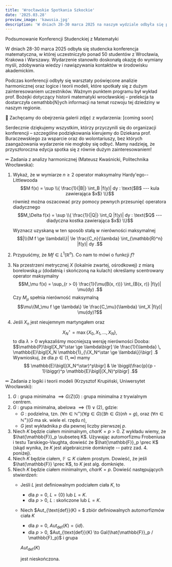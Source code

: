 ```yaml
---
title: 'Wrocławskie Spotkania Szkockie'
date: '2025.03.28'
preview_image: 'kawusia.jpg'
description: 'W dniach 28-30 marca 2025 na naszym wydziale odbyła się pierwsza edycja Wrocławskich Spotkań Szkockich - konrefencji od studentów dla studentów.'
---
```


Podsumowanie Konferencji Studenckiej z Matematyki

W dniach 28-30 marca 2025 odbyła się studencka konferencja matematyczna, w której uczestniczyło ponad 50 studentów z Wrocławia, Krakowa i Warszawy. Wydarzenie stanowiło doskonałą okazję do wymiany myśli, zdobywania wiedzy i nawiązywania kontaktów w środowisku akademickim.

Podczas konferencji odbyły się warsztaty poświęcone analizie harmonicznej oraz logice i teorii modeli, które spotkały się z dużym zainteresowaniem uczestników. Ważnym punktem programu był wykład prof. Bożejki dotyczący historii matematyki wrocławskiej – prelekcja ta dostarczyła cemathbb{N}ych informacji na temat rozwoju tej dziedziny w naszym regionie.

📸 Zachęcamy do obejrzenia galerii zdjęć z wydarzenia: [coming soon]

Serdecznie dziękujemy wszystkim, którzy przyczynili się do organizacji konferencji – szczególne podziękowania kierujemy do Dziekana prof. Buraczewskiego za wsparcie oraz do wolontariuszy, bez których zaangażowania wydarzenie nie mogłoby się odbyć. Mamy nadzieję, że przyszłoroczna edycja spotka się z równie dużym zainteresowaniem!

✏ Zadania z analizy harmonicznej (Mateusz Kwaśnicki, Politechnika Wrocławska):

1. Wykaż, że w wymiarze $n \ge 2$ operator maksymalny Hardy'ego--Littlewooda
    $$M f(x) = \sup \\{ \frac{1}{|B|} \int_B |f(y)| dy : \text{$B$ --- kula zawierająca $x$} \\}$$
    również można oszacować przy pomocy pewnych przesunięć operatora diadycznego
    $$M_\Delta f(x) = \sup \\{ \frac{1}{|Q|} \int_Q |f(y)| dy : \text{$Q$ --- diadyczna kostka zawierająca $x$} \\}$$

    Wyznacz uzyskaną w ten sposób stałą w nierówności maksymalnej
    $$|\\{M f \ge \lambda\\}| \le \frac{C_n}{\lambda} \int_{\mathbb{R}^n} |f(y)| dy .$$
2. Przypuśćmy, że $M f \in L^1(\mathbb{R}^n)$. Co nam to mówi o funkcji $f$?
3. Na przestrzeni metrycznej $X$ (lokalnie zwartej, ośrodkowej) z miarą borelowską $\mu$ (dodatnią i skończoną na kulach) określamy scentrowany operator maksymalny
    $$M_\mu f(x) = \sup_{r > 0} \frac{1}{\mu(B(x, r))} \int_{B(x, r)} |f(y)| \mu(dy) .$$
    Czy $M_\mu$ spełnia nierówność maksymalną
    $$\mu\{M_\mu f \ge \lambda\} \le \frac{C_\mu}{\lambda} \int_X |f(y)| \mu(dy)?$$
4. Jeśli $X_n$ jest nieujemnym martyngałem oraz
    $$X_N^\star = \max\{X_0, X_1, \ldots, X_N\}, $$
    to dla $\lambda > 0$ wykazaliśmy mocniejszą wersję nierówności Dooba:
    $$\mathbb{P}\bigl[X_N^\star \ge \lambda\bigr] \le \frac{1}{\lambda} \, \mathbb{E}\bigl[X_N \mathbb{1}_{\{X_N^\star \ge \lambda\}}\bigr] .$
    Wywnioskuj, że dla $p \in (1, \infty)$ mamy
    $$ \mathbb{E}\bigl[(X_N^\star)^p\bigr] & \le \biggl(\frac{p}{p - 1}\biggr)^p \mathbb{E}\bigl[(X_N)^p\bigr] .$$

✏ Zadania z logiki i teorii modeli (Krzysztof Krupiński, Uniwersytet Wrocławski):

1. $G$ : grupa minimalna $\implies G/Z(G)$ : grupa minimalna z trywialnym centrem.
2. $G$ : grupa minimalna, abelowa $\implies (1) \;\vee\;(2)$, gdzie:
    - $G$ : podzielna, tzn. $(\forall n\in \mathbb{N}^+)(\forall g \in G)(\exists h \in G)(nh = g)$, oraz $(\forall n \in \mathbb{N}^+)(G \; \text{ma sk. wiele el. rzędu} \; n)$,
    - $G$ jest wykładnika $p$ dla pewnej liczby pierwszej $p$.
3. Niech $K$ będzie ciałem minimalnym, $char K = p > 0$. Z wykładu wiemy, że $\hat{\mathbb{F}}_p \subseteq K$. Używając automorfizmu Frobeniusa i testu Tarskiego-Vaughta, dowieść że $\hat{\mathbb{F}}_p \prec K$ (skąd wynika, że $K$ jest algebraicznie domknięte -- patrz zad. 4. poniżej).
4. Niech $K$ będzie ciałem, $\mathbb{F} \subseteq K$ ciałem prostym. Dowieść, że jeśli $\hat{\mathbb{F}} \prec K$, to $K$ jest alg. domknięte.
5. Niech $K$ będzie ciałem minimalnym, $char K = p$. Dowieść następujących stwierdzeń:
    - Jeśli $L$ jest definiowalnym podciałem ciała $K$, to
        - dla $p = 0$, $L = \{0\}$ lub $L = K$.
        - dla $p > 0$, $L$ : skończone lub $L = K$.
    - Niech $Aut_{\text{def}}(K) = $ zbiór definiowalnych automorfizmów ciała $K$
        - dla $p = 0$, $Aut_{\text{def}}(K) = \{id\}$.
        - dla $p > 0$, $Aut_{\text{def}}(K) \to Gal(\hat{\mathbb{F}}_p / \mathbb{F}_p)$ i grupa 

        $Aut_{\text{def}}(K)$ 

        jest nieskończona.


